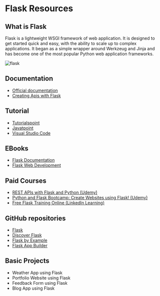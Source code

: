 # Flask Resources

## What is Flask
Flask is a lightweight WSGI framework of web application. It is designed to get started quick and easy, with the ability to scale up to complex applications. It began as a simple wrapper around Werkzeug and Jinja and has become one of the most popular Python web application frameworks.

![flask](https://flask.palletsprojects.com/en/1.1.x/_images/flask-logo.png)<br>

## Documentation
- [Official documentation](https://flask.palletsprojects.com/en/1.1.x/)
- [Creating Apis with Flask](https://programminghistorian.org/en/lessons/creating-apis-with-python-and-flask)

## Tutorial
- [Tutorialspoint](https://www.tutorialspoint.com/flask/index.htm)
- [Javatpoint](https://www.javatpoint.com/flask-tutorial)
- [Visual Studio Code](https://code.visualstudio.com/docs/python/tutorial-flask)

## EBooks
- [Flask Documentation](https://buildmedia.readthedocs.org/media/pdf/flask/latest/flask.pdf)
- [Flask Web Development](https://coddyschool.com/upload/Flask_Web_Development_Developing.pdf)

## Paid Courses
- [REST APIs with Flask and Python (Udemy)](https://www.udemy.com/course/rest-api-flask-and-python/?LSNPUBID=vedj0cWlu2Y&ranEAID=vedj0cWlu2Y&ranMID=39197&ranSiteID=vedj0cWlu2Y-l9Q9DIfwpGaUQ7mOCAGj3Q&utm_medium=udemyads&utm_source=aff-campaign)
- [Python and Flask Bootcamp: Create Websites using Flask! (Udemy)](https://www.udemy.com/course/python-and-flask-bootcamp-create-websites-using-flask/?LSNPUBID=vedj0cWlu2Y&ranEAID=vedj0cWlu2Y&ranMID=39197&ranSiteID=vedj0cWlu2Y-LZD_d4we6gPaDhV1oFVKPA&utm_medium=udemyads&utm_source=aff-campaign)
- [Free Flask Training Online (LinkedIn Learning)](https://www.linkedin.com/learning/topics/flask?entityType=COURSE&sortBy=RELEVANCE&src=aff-lilpar&veh=aff_src.aff-lilpar_c.partners_pkw.1238999_plc.Digital%20Defynd%20-%20LinkedIn%20Learning_pcrid.449670_learning&trk=aff_src.aff-lilpar_c.partners_pkw.1238999_plc.Digital%20Defynd%20-%20LinkedIn%20Learning_pcrid.449670_learning&clickid=wm-S0GVQfxyORarwUx0Mo3QUUkE3SxV%3AF2SqVg0&irgwc=1)

## GitHub repositories
- [Flask](https://github.com/pallets/flask)
- [Discover Flask](https://github.com/realpython/discover-flask)
- [Flask by Example](https://github.com/realpython/flask-by-example)
- [Flask App Builder](https://github.com/dpgaspar/Flask-AppBuilder)

## Basic Projects 
- Weather App using Flask
- Portfolio Website using Flask
- Feedback Form using Flask
- Blog App using Flask
